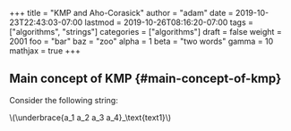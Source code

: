 +++
title = "KMP and Aho-Corasick"
author = "adam"
date = 2019-10-23T22:43:03-07:00
lastmod = 2019-10-26T08:16:20-07:00
tags = ["algorithms", "strings"]
categories = ["algorithms"]
draft = false
weight = 2001
foo = "bar"
baz = "zoo"
alpha = 1
beta = "two words"
gamma = 10
mathjax = true
+++

## Main concept of KMP {#main-concept-of-kmp}

Consider the following string:

\\(\underbrace{a\_1 a\_2 a\_3 a\_4}\_\text{text1}\\)
